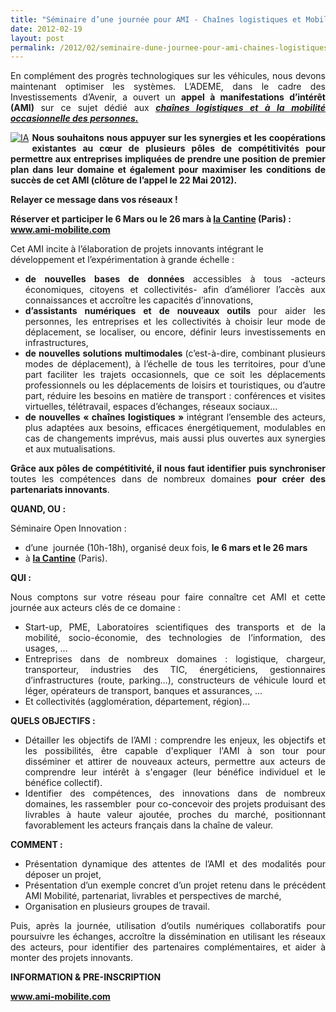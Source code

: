 ```yaml
---
title: "Séminaire d’une journée pour AMI - Chaînes logistiques et Mobilité occasionnelle - et initier des projets innovants"
date: 2012-02-19
layout: post
permalink: /2012/02/seminaire-dune-journee-pour-ami-chaines-logistiques-et-mobilite-occasionnelle-et-initier-des-projets.html
---
```


<div> <p style="text-align: justify">En complément des progrès technologiques sur les véhicules, nous devons maintenant optimiser les systèmes. L’ADEME, dans le cadre des Investissements d’Avenir, a ouvert un <strong>appel à manifestations d’intérêt (AMI) </strong>sur ce sujet<strong> </strong>dédié aux<strong> <em><a href="http://www2.ademe.fr/servlet/getDoc?cid=96&m=3&id=80842&p1=1">chaînes logistiques et à la mobilité occasionnelle des personnes.</a></em></strong></p> </div> <div> <p style="text-align: justify"><a href="/wp-content/uploads/sites/6/old/6a0120a66d2ad4970b0168e7a1c629970c-pi.jpg" style="float: left"><img alt="IA" border="0" class="asset  asset-image at-xid-6a0120a66d2ad4970b0168e7a1c629970c" src="/wp-content/uploads/sites/6/old/6a0120a66d2ad4970b0168e7a1c629970c-800wi.jpg" style="margin: 0px 5px 5px 0px" title="IA" /></a><strong>Nous souhaitons nous appuyer sur les synergies et les coopérations existantes au cœur de plusieurs pôles de compétitivités pour permettre aux entreprises impliquées de prendre une position de premier plan dans leur domaine et également pour maximiser les conditions de succès de cet AMI (clôture de l’appel le 22 Mai 2012). </strong></p> <p><strong>Relayer ce message dans vos réseaux !</strong></p> <div> <p><strong>Réserver et participer le 6 Mars ou le 26 mars à <a href="http://lacantine.org/">la Cantine</a> (Paris) : <a href="http://www.ami-mobilite.com/">www.ami-mobilite.com</a></strong></p> <p style="text-align: justify"><strong> </strong></p></div></div>  <!--more-->  Cet AMI incite à l’élaboration de projets innovants intégrant le développement et l’expérimentation à grande échelle :  <ul style="text-align: justify"> <li><strong>de nouvelles bases de données </strong>accessibles à tous -acteurs économiques, citoyens et collectivités- afin d’améliorer l’accès aux connaissances et accroître les capacités d’innovations,</li> <li><strong>d’assistants numériques et de nouveaux outils </strong>pour aider les personnes, les entreprises et les collectivités à choisir leur mode de déplacement, se localiser, ou encore, définir leurs investissements en infrastructures,</li> <li><strong>de nouvelles solutions multimodales </strong>(c’est-à-dire, combinant plusieurs modes de déplacement), à l’échelle de tous les territoires, pour d’une part faciliter les trajets occasionnels, que ce soit les déplacements professionnels ou les déplacements de loisirs et touristiques, ou d’autre part, réduire les besoins en matière de transport : conférences et visites virtuelles, télétravail, espaces d’échanges, réseaux sociaux…</li> <li><strong>de nouvelles « chaînes logistiques » </strong>intégrant l’ensemble des acteurs, plus adaptées aux besoins, efficaces énergétiquement, modulables en cas de changements imprévus, mais aussi plus ouvertes aux synergies et aux mutualisations.</li> </ul> <p style="text-align: justify"><strong>Grâce aux pôles de compétitivité, il nous faut identifier puis synchroniser </strong>toutes les compétences dans de nombreux domaines <strong>pour créer des partenariats innovants</strong>.</p> <p style="text-align: justify"><strong>QUAND, OU :</strong></p> <p style="text-align: justify">Séminaire Open Innovation :</p> <ul style="text-align: justify"> <li>d’une  journée (10h-18h), organisé deux fois, <strong>le 6 mars et le 26 mars</strong></li> <li>à <strong><a href="http://lacantine.org/">la Cantine</a></strong> (Paris).</li> </ul> <p style="text-align: justify"><strong>QUI :</strong></p> <p style="text-align: justify">Nous comptons sur votre réseau pour faire connaître cet AMI et cette journée aux acteurs clés de ce domaine :</p> <ul style="text-align: justify"> <li>Start-up, PME, Laboratoires scientifiques des transports et de la mobilité, socio-économie, des technologies de l’information, des usages, …</li> <li>Entreprises dans de nombreux domaines : logistique, chargeur, transporteur, industries des TIC, énergéticiens, gestionnaires d’infrastructures (route, parking…), constructeurs de véhicule lourd et léger, opérateurs de transport, banques et assurances, …</li> <li>Et collectivités (agglomération, département, région)…</li> </ul>  <div style="text-align: justify"></div> <p style="text-align: justify"><strong>QUELS OBJECTIFS :</strong></p> <ul style="text-align: justify"> <li>Détailler les objectifs de l’AMI : comprendre les enjeux, les objectifs et les possibilités, être capable d'expliquer l'AMI à son tour pour disséminer et attirer de nouveaux acteurs, permettre aux acteurs de comprendre leur intérêt à s'engager (leur bénéfice individuel et le bénéfice collectif).</li> <li>Identifier des compétences, des innovations dans de nombreux domaines, les rassembler  pour co-concevoir des projets produisant des livrables à haute valeur ajoutée, proches du marché, positionnant favorablement les acteurs français dans la chaîne de valeur.</li> </ul> <p style="text-align: justify"><strong>COMMENT :<br /></strong></p> <ul style="text-align: justify"> <li>Présentation dynamique des attentes de l’AMI et des modalités pour déposer un projet,</li> <li>Présentation d’un exemple concret d’un projet retenu dans le précédent AMI Mobilité, partenariat, livrables et perspectives de marché,</li> <li>Organisation en plusieurs groupes de travail.</li> </ul> <p style="text-align: justify">Puis, après la journée, utilisation d’outils numériques collaboratifs pour poursuivre les échanges, accroître la dissémination en utilisant les réseaux des acteurs, pour identifier des partenaires complémentaires, et aider à monter des projets innovants.</p> <p style="text-align: justify"><strong>INFORMATION & PRE-INSCRIPTION</strong></p> <p style="text-align: justify"><strong><a href="http://www.ami-mobilite.com">www.ami-mobilite.com</a></strong></p>